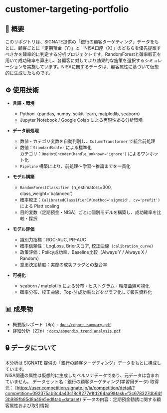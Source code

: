 # customer-targeting-portfolio

## 📘 概要
このリポジトリは、SIGNATE提供の「銀行の顧客ターゲティング」データをもとに、顧客ごとに「定期預金（Y）」と「NISA口座（X）」のどちらを優先提案すべきかを確率的に判定する分析プロジェクトです。RandomForestと確率較正を用いて成功確率を算出し、各顧客に対してより効果的な施策を選択するシミュレーションを実施しています。NISAに関するデータは、顧客属性に基づいて仮想的に生成したものです。

## ⚙️ 使用技術
- **言語・環境**
  - Python（pandas, numpy, scikit-learn, matplotlib, seaborn）
  - Jupyter Notebook / Google Colab による再現性ある分析環境

- **データ前処理**
  - 数値・カテゴリ変数を自動判別し、`ColumnTransformer` で統合前処理
  - 数値：`StandardScaler` による標準化  
    カテゴリ：`OneHotEncoder(handle_unknown='ignore')` によるワンホット化
  - `Pipeline` 構築により、前処理〜学習〜推論までを一貫化

- **モデル構築**
  - `RandomForestClassifier`（n_estimators=300, class_weight='balanced'）
  - 確率較正：`CalibratedClassifierCV(method='sigmoid', cv='prefit')` による Platt scaling
  - 目的変数（定期預金・NISA）ごとに個別モデルを構築し、成功確率を比較・採択

- **モデル評価**
  - 識別力指標：ROC-AUC, PR-AUC  
  - 確率信頼性：LogLoss, Brierスコア, 校正曲線（`calibration_curve`）
  - 政策評価：Policy成功率、Baseline比較（Always Y / Always X / Random）
  - 意思決定精度：実際の成功フラグとの整合率

- **可視化**
  - seaborn / matplotlib による分布・ヒストグラム・精度曲線可視化
  - 確率分布、校正曲線、Top-N 成功率などをグラフ化して報告資料化

## 📊 成果物
- 概要版レポート（8p）: [`docs/report_summary.pdf`](docs/report_summary.pdf)
- 詳細分析（22p）: [`docs/appendix_trend_analysis.pdf`](docs/appendix_trend_analysis.pdf)

## 🔒 データについて
本分析は SIGNATE 提供の「銀行の顧客ターゲティング」データをもとに構成しています。  
NISA関連の属性は仮想的に生成したペルソナデータであり、元データは含まれていません。
データセット名：銀行の顧客ターゲティング(学習用データ)
取得元： [https://user.competition.signate.jp/ja/competition/detail/?competition=092375ab3c4a43c18c8277e1fd264aa9&task=f3c678327db64f3b988fb85d8a49e5ed&tab=dataset)
データの内容：定期預金勧誘に関する顧客属性および取引情報
